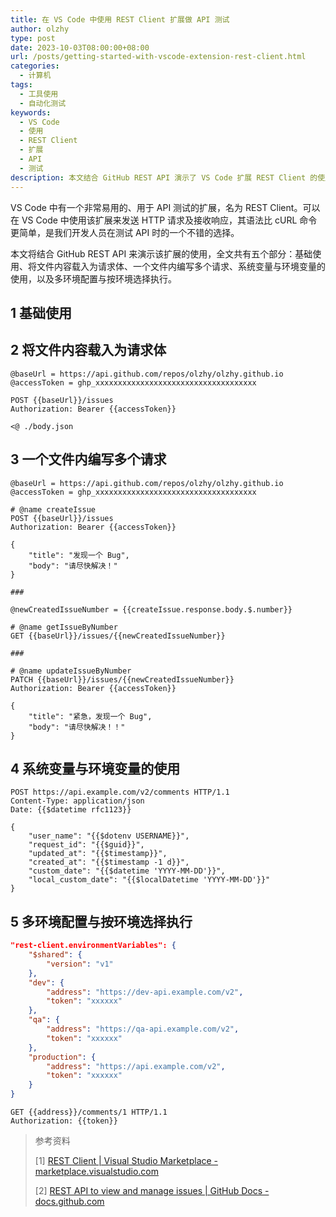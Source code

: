```yaml
---
title: 在 VS Code 中使用 REST Client 扩展做 API 测试
author: olzhy
type: post
date: 2023-10-03T08:00:00+08:00
url: /posts/getting-started-with-vscode-extension-rest-client.html
categories:
  - 计算机
tags:
  - 工具使用
  - 自动化测试
keywords:
  - VS Code
  - 使用
  - REST Client
  - 扩展
  - API
  - 测试
description: 本文结合 GitHub REST API 演示了 VS Code 扩展 REST Client 的使用，全文共有五个部分：基础使用、将文件内容载入为请求体、一个文件内编写多个请求、系统变量与环境变量的使用，以及多环境配置与按环境选择执行。
---
```


VS Code 中有一个非常易用的、用于 API 测试的扩展，名为 REST Client。可以在 VS Code 中使用该扩展来发送 HTTP 请求及接收响应，其语法比 cURL 命令更简单，是我们开发人员在测试 API 时的一个不错的选择。

本文将结合 GitHub REST API 来演示该扩展的使用，全文共有五个部分：基础使用、将文件内容载入为请求体、一个文件内编写多个请求、系统变量与环境变量的使用，以及多环境配置与按环境选择执行。

## 1 基础使用

## 2 将文件内容载入为请求体

```text
@baseUrl = https://api.github.com/repos/olzhy/olzhy.github.io
@accessToken = ghp_xxxxxxxxxxxxxxxxxxxxxxxxxxxxxxxxxxxx

POST {{baseUrl}}/issues
Authorization: Bearer {{accessToken}}

<@ ./body.json
```

## 3 一个文件内编写多个请求

```text
@baseUrl = https://api.github.com/repos/olzhy/olzhy.github.io
@accessToken = ghp_xxxxxxxxxxxxxxxxxxxxxxxxxxxxxxxxxxxx

# @name createIssue
POST {{baseUrl}}/issues
Authorization: Bearer {{accessToken}}

{
    "title": "发现一个 Bug",
    "body": "请尽快解决！"
}

###

@newCreatedIssueNumber = {{createIssue.response.body.$.number}}

# @name getIssueByNumber
GET {{baseUrl}}/issues/{{newCreatedIssueNumber}}

###

# @name updateIssueByNumber
PATCH {{baseUrl}}/issues/{{newCreatedIssueNumber}}
Authorization: Bearer {{accessToken}}

{
    "title": "紧急，发现一个 Bug",
    "body": "请尽快解决！！"
}
```

## 4 系统变量与环境变量的使用

```text
POST https://api.example.com/v2/comments HTTP/1.1
Content-Type: application/json
Date: {{$datetime rfc1123}}

{
    "user_name": "{{$dotenv USERNAME}}",
    "request_id": "{{$guid}}",
    "updated_at": "{{$timestamp}}",
    "created_at": "{{$timestamp -1 d}}",
    "custom_date": "{{$datetime 'YYYY-MM-DD'}}",
    "local_custom_date": "{{$localDatetime 'YYYY-MM-DD'}}"
}
```

## 5 多环境配置与按环境选择执行

```json
"rest-client.environmentVariables": {
    "$shared": {
        "version": "v1"
    },
    "dev": {
        "address": "https://dev-api.example.com/v2",
        "token": "xxxxxx"
    },
    "qa": {
        "address": "https://qa-api.example.com/v2",
        "token": "xxxxxx"
    },
    "production": {
        "address": "https://api.example.com/v2",
        "token": "xxxxxx"
    }
}
```

```text
GET {{address}}/comments/1 HTTP/1.1
Authorization: {{token}}
```

> 参考资料
>
> [1] [REST Client | Visual Studio Marketplace - marketplace.visualstudio.com](https://marketplace.visualstudio.com/items?itemName=humao.rest-client)
>
> [2] [REST API to view and manage issues | GitHub Docs - docs.github.com](https://docs.github.com/en/rest/issues?apiVersion=2022-11-28)
